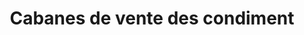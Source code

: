 ---
title: "Cabanes de vente des condiment"
url: /bofossou/cabanes-de-vente-des-condiment/
shop: Lebensmittel
---